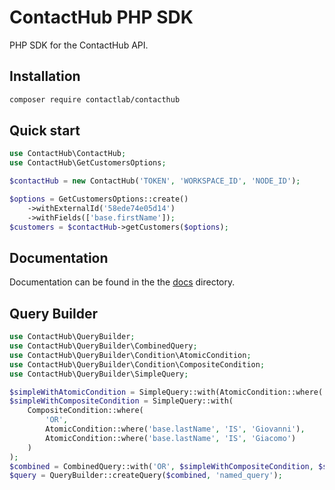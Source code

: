 # ContactHub PHP SDK

PHP SDK for the ContactHub API.

## Installation

```sh
composer require contactlab/contacthub
```

## Quick start

```php
use ContactHub\ContactHub;
use ContactHub\GetCustomersOptions;

$contactHub = new ContactHub('TOKEN', 'WORKSPACE_ID', 'NODE_ID');

$options = GetCustomersOptions::create()
    ->withExternalId('58ede74e05d14')
    ->withFields(['base.firstName']);
$customers = $contactHub->getCustomers($options);
```

## Documentation

Documentation can be found in the the [docs](docs) directory.

## Query Builder
```php
use ContactHub\QueryBuilder;
use ContactHub\QueryBuilder\CombinedQuery;
use ContactHub\QueryBuilder\Condition\AtomicCondition;
use ContactHub\QueryBuilder\Condition\CompositeCondition;
use ContactHub\QueryBuilder\SimpleQuery;

$simpleWithAtomicCondition = SimpleQuery::with(AtomicCondition::where('firstName' , 'IS_NOT_NULL'));
$simpleWithCompositeCondition = SimpleQuery::with(
    CompositeCondition::where(
        'OR',
        AtomicCondition::where('base.lastName', 'IS', 'Giovanni'),
        AtomicCondition::where('base.lastName', 'IS', 'Giacomo')
    )
);
$combined = CombinedQuery::with('OR', $simpleWithCompositeCondition, $simpleWithAtomicCondition);
$query = QueryBuilder::createQuery($combined, 'named_query');
```
